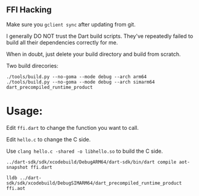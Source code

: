 ## FFI Hacking

Make sure you `gclient sync` after updating from git.

I generally DO NOT trust the Dart build scripts.  They've repeatedly failed
to build all their dependencies correctly for me.

When in doubt, just delete your build directory and build from scratch.

Two build direcories:

```
./tools/build.py --no-goma --mode debug --arch arm64  
./tools/build.py --no-goma --mode debug --arch simarm64 dart_precompiled_runtime_product
```

# Usage:

Edit `ffi.dart` to change the function you want to call.

Edit `hello.c` to change the C side.

Use `clang hello.c -shared -o libhello.so` to build the C side.

```
../dart-sdk/sdk/xcodebuild/DebugARM64/dart-sdk/bin/dart compile aot-snapshot ffi.dart 
```

```
lldb ../dart-sdk/sdk/xcodebuild/DebugSIMARM64/dart_precompiled_runtime_product ffi.aot
```